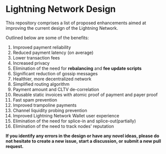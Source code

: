 # Lightning Network Design

This repository comprises a list of proposed enhancements aimed at improving the current design of the Lightning Network.

Outlined below are some of the benefits:

1)  Improved payment reliability
2)  Reduced payment latency (on average)
3)  Lower transaction fees
4)  Increased privacy
5)  Elimination of the need for **rebalancing** and **fee update scripts** 
6)  Significant reduction of gossip messages
7)  Healthier, more decentralized network
8)  Simplified routing algorithm
9)  Payment amount and CLTV de-correlation
10) Reusable static invoices with atomic proof of payment and payer proof
11) Fast spam prevention
12) Improved trampoline payments
13) Channel liquidity probing prevention
14) Improved Lightning Network Wallet user experience
15) Elimination of the need for splice-in and splice-out(partially)
16) Elimination of the need to track nodes' reputation


**If you identify any errors in the design or have any novel ideas, please do not hesitate to create a new issue,
start a discussion, or submit a new pull request.**
